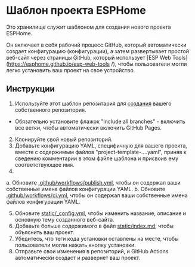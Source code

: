 # Шаблон проекта ESPHome
Это хранилище служит шаблоном для создания нового проекта ESPHome.

Он включает в себя рабочий процесс GitHub, который автоматически создает конфигурацию (конфигурации), а затем развертывает простой
веб-сайт через страницы GitHub, который использует [ESP Web Tools](https://esphome.github.io/esp-web-tools /), чтобы пользователи
могли легко установить ваш проект на свое устройство.

## Инструкции
1. Используйте этот шаблон репозитария для [создания](https://github.com/esphome/esphome-project-template/generate ) вашего собственного репозитория.
- Обязательно установите флажок "Include all branches" - включить все ветки, чтобы автоматически включить GitHub Pages.
2. Клонируйте свой новый репозиторий.
3. Добавьте конфигурацию YAML, специфичную для вашего проекта, вместе с содержимым файлов "project-template-....yaml", приняв к сведению комментарии в этом файле шаблона и присвоив ему соответствующее имя.
4.
a. Обновите [.github/workflows/publish.yml](.github/workflows/publish.yml), чтобы он содержал ваши собственные имена файлов конфигурации YAML.
b. Обновите [.github/workflows/ci.yml](.github/workflows/ci.yml), чтобы он содержал ваши собственные имена файлов конфигурации YAML.

5. Обновите [static/_config.yml](статический/_config.yml), чтобы изменить название, описание и основную тему созданного веб-сайта.
6. Добавьте больше содержимого в файл [static/index.md](static/index.md), чтобы объяснить ваш проект.
7. Убедитесь, что теги кода установки оставлены на месте, чтобы пользователи могли нажать кнопку установки.
8. Отправьте свои изменения в репозиторий, и GitHub Actions автоматически создаст и развернет ваш проект.
